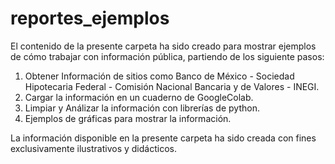 # reportes_ejemplos
El contenido de la presente carpeta ha sido creado para mostrar ejemplos de cómo trabajar con información pública, partiendo de los siguiente pasos:

1. Obtener Información de sitios como Banco de México - Sociedad Hipotecaria Federal - Comisión Nacional Bancaria y de Valores - INEGI.
2. Cargar la información en un cuaderno de GoogleColab.
3. Limpiar y Análizar la información con librerías de python.
4. Ejemplos de gráficas para mostrar la información.

La información disponible en la presente carpeta ha sido creada con fines exclusivamente ilustrativos y didácticos.
